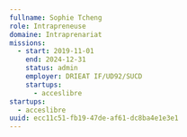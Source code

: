 ```yaml
---
fullname: Sophie Tcheng
role: Intrapreneuse
domaine: Intraprenariat
missions:
  - start: 2019-11-01
    end: 2024-12-31
    status: admin
    employer: DRIEAT IF/UD92/SUCD
    startups:
      - acceslibre
startups:
  - acceslibre
uuid: ecc11c51-fb19-47de-af61-dc8ba4e1e3e1
---
```

